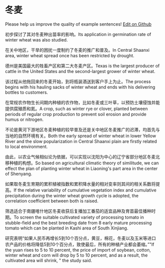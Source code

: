 # 冬麦

Please help us improve the quality of example sentences! [Edit on Github](https://github.com/jiyushe/jiyu-example-sentence-source/blob/main/chinese/dongmai.md)

<p><span class="chinese">初步探讨了其对冬麦种出苗率的影响。</span><span class="english">Its application in germination rate of winter wheat was also studied.</span></p>

<p><span class="chinese">在关中地区，干旱的困扰一度制约了冬麦的推广和普及。</span><span class="english">In Central Shaanxi area, winter wheat spread once has been restricted by drought.</span></p>

<p><span class="chinese">德州是美国最大的牲畜产区和第二大冬麦产区。</span><span class="english">Texas is the largest producer of cattle in the United States and the second-largest grower of winter wheat.</span></p>

<p><span class="chinese">该过程从他拖回来的冬麦开始，到将瓶装酒送到客户手上为止。</span><span class="english">The process begins with his hauling sacks of winter wheat and ends with his delivering bottles to customers.</span></p>

<p><span class="chinese">在常规农作物生长间期内种植的农作物，比如冬麦或三叶草，以预防土壤侵蚀并能提供腐殖质和氮。</span><span class="english">A crop, such as winter rye or clover, planted between periods of regular crop production to prevent soil erosion and provide humus or nitrogen.</span></p>

<p><span class="chinese">不论是黄河下游地区冬麦种植的较早普及还是关中地区冬麦推广的迟滞，均首先与当地的自然环境有关。</span><span class="english">Both the early spread of winter wheat in lower Yellow River and the slow popularization in Central Shaanxi plain are firstly related to local environment.</span></p>

<p><span class="chinese">由此，以农业气候相似论为依据，可以实现以沈阳为中心的辽宁省部分地区冬麦北移种植的构想。</span><span class="english">So based on agricultural climatic theory of similitude, we can effect the plan of planting winter wheat in Liaoning's part area in the center of Shenyang.</span></p>

<p><span class="chinese">如果取冬麦生育期的累积植被指数和累积降水量的相对变率则其间的相关系数将提高。</span><span class="english">If the relative variability of cumulative vegetation index and cumulative precipitation during the winter wheat growth cycle is adopted, the correlation coefficient between both is raised.</span></p>

<p><span class="chinese">筛选适合于南疆喀什地区冬麦收获后复播加工番茄的适宜品种及育苗最佳播种时期。</span><span class="english">To screen the suitable cultivated variety of processing tomato in stubble-field and the best breeding date from 8 early mature processing tomato which can be planted in Kashi area of South Xinjiang.</span></p>

<p><span class="chinese">研究表明“如果人民币再增长5到10个百分点，黄豆，棉花，冬麦以及玉米等进口农产品的价格将降低5到10个百分点，致使最后，所有的种植产业都会萎缩。”</span><span class="english">"If the yuan rises to 5 to 10 percent, the price of import of soybean, cotton, winter wheat and corn will drop by 5 to 10 percent, and as a result, the cultivated area will shrink, " the study said.</span></p>

